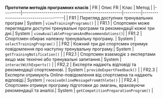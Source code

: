 **Прототипи методів програмних класів**
| FR      | Опис FR                                          | Клас    | Метод                                |
|---------|---------------------------------------------------|---------|--------------------------------------|
| FR1    | Перегляд доступних тренувальних програм           | System  | `viewTrainingPrograms()`               |
| FR1.1  | Спортсмен може переглядати доступні тренувальні програми та рекомендації кожні три дні.| System  | `viewAvailableProgramsAndRecommendations()`|
| FR1.2  | Спортсмен обирає належну тренувальну програму.    | System  | `selectTrainingProgram()`              |
| FR2    | Кожний три дні спортсмен отримує повідомлення про наступну тренувальну програму.| System  | `getTrainingNotification()`            |
| FR2.1  | Спортсмен взаємодіє з експертами якщо має технічні або тренувальні запитання.| System  | `interactWithExperts()`                |
| FR2.2  | Експерти надають відповіді та рекомендації спортсменові. | System  | `provideExpertFeedback()`              |
| FR2.3  | Експерти отримують Online-повідомлення від спортсмена та надають відповіді.| System  | `receiveOnlineMessageFromAthlete()`    |
| FR2.4  | Спортсмен отримує програму підготовки до змагань, враховуючи рекомендації та аналізі.| System  | `getCompetitionPreparationProgram()`   |
